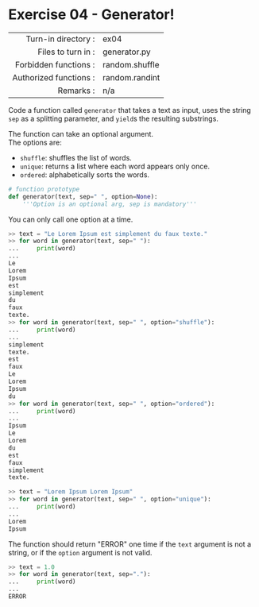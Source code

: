 # Exercise 04 - Generator!

|                          |                     |
| ------------------------:| ------------------- |
|   Turn-in directory :    |  ex04               |
|   Files to turn in :     |  generator.py       |
|   Forbidden functions :  |  random.shuffle     |
|   Authorized functions : |  random.randint     |
|   Remarks :              |  n/a                |

Code a function called `generator` that takes a text as input, uses the string `sep` as a splitting parameter, and `yield`s the resulting substrings.

The function can take an optional argument.  
The options are:
* `shuffle`: shuffles the list of words.  
* `unique`: returns a list where each word appears only once.  
* `ordered`: alphabetically sorts the words.  

```py
# function prototype
def generator(text, sep=" ", option=None):
    '''Option is an optional arg, sep is mandatory'''
```

You can only call one option at a time.

```py
>> text = "Le Lorem Ipsum est simplement du faux texte."
>> for word in generator(text, sep=" "):
...     print(word)
...
Le
Lorem
Ipsum
est
simplement
du
faux
texte.
>> for word in generator(text, sep=" ", option="shuffle"):
...     print(word)
...
simplement
texte.
est
faux
Le
Lorem
Ipsum
du
>> for word in generator(text, sep=" ", option="ordered"):
...     print(word)
...
Ipsum
Le
Lorem
du
est
faux
simplement
texte.
```

```py
>> text = "Lorem Ipsum Lorem Ipsum"
>> for word in generator(text, sep=" ", option="unique"):
...     print(word)
...
Lorem
Ipsum
```

The function should return "ERROR" one time if the `text` argument is not a string, or if the `option` argument is not valid.

```py
>> text = 1.0
>> for word in generator(text, sep="."):
...     print(word)
...
ERROR
```
